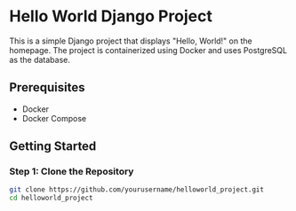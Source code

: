 # Hello World Django Project

This is a simple Django project that displays "Hello, World!" on the homepage. The project is containerized using Docker and uses PostgreSQL as the database.

## Prerequisites

- Docker
- Docker Compose

## Getting Started

### Step 1: Clone the Repository

```bash
git clone https://github.com/yourusername/helloworld_project.git
cd helloworld_project
```
